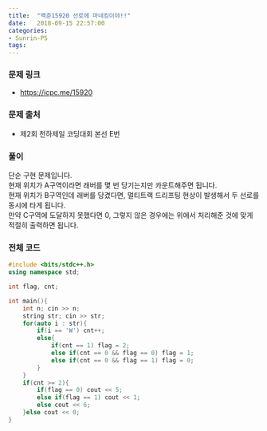 ```yaml
---
title:  "백준15920 선로에 마네킹이야!!"
date:   2018-09-15 22:57:00
categories:
- Sunrin-PS
tags:
---
```


### 문제 링크
* https://icpc.me/15920

### 문제 출처
* 제2회 천하제일 코딩대회 본선 E번

### 풀이
단순 구현 문제입니다.<br>
현재 위치가 A구역이라면 래버를 몇 번 당기는지만 카운트해주면 됩니다.<br>
현재 위치가 B구역인데 래버를 당겼다면, 멀티트랙 드리프팅 현상이 발생해서 두 선로를 동시에 타게 됩니다.<br>
만약 C구역에 도달하지 못했다면 0, 그렇지 않은 경우에는 위에서 처리해준 것에 맞게 적절히 출력하면 됩니다.

### 전체 코드
```cpp
#include <bits/stdc++.h>
using namespace std;

int flag, cnt;

int main(){
	int n; cin >> n;
	string str; cin >> str;
	for(auto i : str){
		if(i == 'W') cnt++;
		else{
			if(cnt == 1) flag = 2;
			else if(cnt == 0 && flag == 0) flag = 1;
			else if(cnt == 0 && flag == 1) flag = 0;
		}
	}
	if(cnt >= 2){
		if(flag == 0) cout << 5;
		else if(flag == 1) cout << 1;
		else cout << 6;
	}else cout << 0;
}

```
